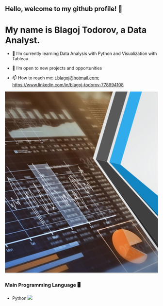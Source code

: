 ## Hello, welcome to my github profile! 👋

# My name is Blagoj Todorov, a Data Analyst.



- 🌱 I’m currently learning Data Analysis with Python and Visualization with Tableau.
- 👯 I’m open to new projects and opportunities

- 📫 How to reach me: t.blagoj@hotmail.com; https://www.linkedin.com/in/blagoj-todorov-778994108



<p align="center">
  <img src="https://github.com/Aliandramkd/Aliandramkd/blob/main/Data%20Analysis.PNG?raw=true" height="600px" width="800px">
</p>
<p>

### Main Programming Language :desktop_computer: 
- Python <img src="https://user-images.githubusercontent.com/28517335/102723536-9f979480-432e-11eb-8552-fdb39e939362.png" width="40px">
